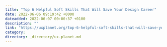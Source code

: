 ```yaml
---
title: "Top 6 Helpful Soft Skills That Will Save Your Design Career"
date: 2022-06-06 09:19:42 +0000
dateadded: 2022-06-07 00:00:37 +0100
description: ""
link: "https://uxplanet.org/top-6-helpful-soft-skills-that-will-save-your-design-career-9b9f05d46f59?source=rss----819cc2aaeee0---4"
category:
directory: _directory/ux-planet.md
---
```

